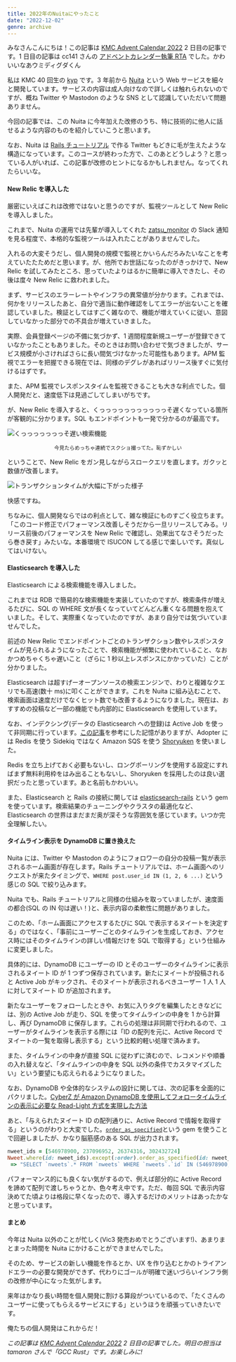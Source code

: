 ```yaml
---
title: 2022年のNuitaにやったこと
date: "2022-12-02"
genre: archive
---
```


みなさんこんにちは！この記事は [KMC Advent Calendar 2022](https://adventar.org/calendars/8005) 2 日目の記事です。1 日目の記事は cc141 さんの [アドベントカレンダー執筆 RTA](https://cc141.hatenablog.com/entry/2022/11/30/184925) でした。かわいいなあウミディグダくん

私は KMC 40 回生の [kyp](https://github.com/kypkyp) です。3 年前から [Nuita](https://nuita.net/) という Web サービスを細々と開発しています。サービスの内容は成人向けなので詳しくは触れられないのですが、概ね Twitter や Mastodon のような SNS として認識していただいて問題ありません。

今回の記事では、この Nuita に今年加えた改修のうち、特に技術的に他人に話せるような内容のものを紹介していこうと思います。

なお、Nuita は [Rails チュートリアル](https://railstutorial.jp/) で作る Twitter もどきに毛が生えたような構造になっています。このコースが終わった方で、このあとどうしよう？と思っている人がいれば、この記事が改修のヒントになるかもしれません。なってくれたらいいな。

#### New Relic を導入した

厳密にいえばこれは改修ではないと思うのですが、監視ツールとして New Relic を導入しました。

これまで、Nuita の運用では先輩が導入してくれた [zatsu_monitor](https://github.com/sue445/zatsu_monitor) の Slack 通知を見る程度で、本格的な監視ツールは入れたことがありませんでした。

入れるの大変そうだし、個人開発の規模で監視とかいらんだろみたいなことを考えていたたためだと思います。が、他所でお世話になったのがきっかけで、New Relic を試してみたところ、思っていたよりはるかに簡単に導入できたし、その後は度々 New Relic に救われました。

まず、サービスのエラーレートやインフラの異常値が分かります。これまでは、何かをリリースしたあと、自分で適当に動作確認をしてエラーが出ないことを確認していました。検証としてはすごく雑なので、機能が増えていくに従い、意図していなかった部分での不具合が増えていきました。

実際、会員登録ページの不備に気づかず、1 週間程度新規ユーザーが登録できていなかったこともありました。そのときはお問い合わせで気づきましたが、サービス規模が小さければさらに長い間気づけなかった可能性もあります。APM 監視でエラーを把握できる現在では、同様のデグレがあればリリース後すぐに気付けるはずです。

また、APM 監視でレスポンスタイムを監視できることも大きな利点でした。個人開発だと、速度低下は見過ごしてしまいがちです。

が、New Relic を導入すると、くっっっっっっっっっっっそ遅くなっている箇所が客観的に分かります。SQL もエンドポイントも一発で分かるのが最高です。

![くっっっっっっっそ遅い検索機能](../../assets/ac2022/slowquery.png)

<center><small>今見たらめっちゃ連続でスクショ撮ってた。恥ずかしい</small></center>

<p></p>

ということで、New Relic をガン見しながらスロークエリを直します。ガクッと数値が改善します。

![トランザクションタイムが大幅に下がった様子](../../assets/ac2022/transaction.png)

快感ですね。

ちなみに、個人開発ならではの利点として、雑な検証にものすごく役立ちます。「このコード修正でパフォーマンス改善しそうだから一旦リリースしてみる。リリース前後のパフォーマンスを New Relic で確認し、効果出てなさそうだったら巻き戻す」みたいな。本番環境で ISUCON してる感じで楽しいです。真似してはいけない。

#### Elasticsearch を導入した

Elasticsearch による検索機能を導入しました。

これまでは RDB で簡易的な検索機能を実装していたのですが、検索条件が増えるたびに、SQL の WHERE 文が長くなっていてどんどん重くなる問題を抱えていました。そして、実際重くなっていたのですが、あまり自分では気づいていませんでした。

前述の New Relic でエンドポイントごとのトランザクション数やレスポンスタイムが見られるようになったことで、検索機能が頻繁に使われていること、なおかつめちゃくちゃ遅いこと（ざらに 1 秒以上レスポンスにかかっていた）ことが分かりました。

Elasticsearch は超すげーオープンソースの検索エンジンで、わりと複雑なクエリでも高速(数十 ms)に叩くことができます。これを Nuita に組み込むことで、検索画面は速度だけでなくヒット数でも改善するようになりました。現在は、おすすめの投稿など一部の機能でも内部的に Elasticsearch を使用しています。

なお、インデクシング(データの Elasticsearch への登録)は Active Job を使って非同期に行っています。[この記事](https://qiita.com/katsuhisa__/items/264f0c0c2085e6c27bd2)を参考にした記憶がありますが、Adopter には Redis を使う Sidekiq ではなく Amazon SQS を使う [Shoryuken](https://github.com/ruby-shoryuken/shoryuken) を使いました。

Redis を立ち上げておく必要もないし、ロングポーリングを使用する設定にすればまず無料利用枠をはみ出ることもないし、Shoryuken を採用したのは良い選択だったと思っています。あと名前もかわいい。

また、Elasticsearch と Rails の接続に関しては [elasticsearch-rails](https://github.com/elastic/elasticsearch-rails) という gem を使っています。検索結果のチューニングやクラスタの最適化など、Elasticsearch の世界はまだまだ奥が深そうな雰囲気を感じています。いつか完全理解したい。

#### タイムライン表示を DynamoDB に置き換えた

Nuita には、Twitter や Mastodon のようにフォロワーの自分の投稿一覧が表示されるホーム画面が存在します。Rails チュートリアルでは、ホーム画面へのリクエストが来たタイミングで、`WHERE post.user_id IN (1, 2, 6 ...)` という感じの SQL で絞り込みます。

Nuita でも、Rails チュートリアルと同様の仕組みを取っていましたが、速度面の都合(SQL の IN 句は遅い！)と、表示内容の柔軟性に問題がありました。

このため、「ホーム画面にアクセスするたびに SQL で表示するヌイートを決定する」のではなく、「事前にユーザーごとのタイムラインを生成しておき、アクセス時にはそのタイムラインの詳しい情報だけを SQL で取得する」という仕組みに変更しました。

具体的には、DynamoDB にユーザーの ID とそのユーザーのタイムラインに表示されるヌイート ID が 1 つずつ保存されています。新たにヌイートが投稿されると Active Job がキックされ、そのヌイートが表示されるべきユーザー 1 人 1 人に対してヌイート ID が追加されます。

新たなユーザーをフォローしたときや、お気に入りタグを編集したときなどには、別の Active Job が走り、SQL を使ってタイムラインの中身を 1 から計算し、再び DynamoDB に保存します。これらの処理は非同期で行われるので、ユーザーがタイムラインを表示する際には「ID の配列を元に、Active Record でヌイートの一覧を取得し表示する」という比較的軽い処理で済みます。

また、タイムラインの中身が直接 SQL に従わずに済むので、レコメンドや順番の入れ替えなど、「タイムラインの中身を SQL 以外の条件でカスタマイズしたい」という要望にも応えられるようになりました。

なお、DynamoDB や全体的なシステムの設計に関しては、次の記事を全面的にパクリました。[CyberZ が Amazon DynamoDB を使用してフォロータイムラインの表示に必要な Read-Light 方式を実現した方法](https://aws.amazon.com/jp/blogs/news/how-cyberz-performs-read-light-operations-to-display-followees-activities-in-the-timeline-using-amazon-dynamodb/)

あと、「与えられたヌイート ID の配列通りに、Active Record で情報を取得する」というのがわりと大変でした。[`order_as_specified`](https://github.com/panorama-ed/order_as_specified)という gem を使うことで回避しましたが、かなり脳筋感のある SQL が出力されます。

```ruby
nweet_ids = [546978900, 237096952, 26374316, 302432724]
Nweet.where(id: nweet_ids).except(:order).order_as_specified(id: nweet_ids).to_sql
 => "SELECT `nweets`.* FROM `nweets` WHERE `nweets`.`id` IN (546978900, 237096952, 26374316, 302432724) ORDER BY `nweets`.`did_at` DESC, (CASE WHEN `nweets`.`id` = 546978900 THEN 0 WHEN `nweets`.`id` = 237096952 THEN 1 WHEN `nweets`.`id` = 26374316 THEN 2 ELSE 3 END) ASC"
```

パフォーマンス的にも良くない気がするので、例えば部分的に Active Record を諦めて配列で渡しちゃうとか、色々考え中です。ただ、毎回 SQL で表示内容決めてた頃よりは格段に早くなったので、導入するだけのメリットはあったかなと思っています。

#### まとめ

今年は Nuita 以外のことが忙しく(Vic3 発売おめでとうございます!)、あまりまとまった時間を Nuita にかけることができませんでした。

そのため、サービスの新しい機能を作るとか、UX を作り込むとかのトライアンドエラーの必要な開発ができず、代わりにゴールが明確で迷いづらいインフラ側の改修が中心になった気がします。

来年はかなり長い時間を個人開発に割ける算段がついているので、「たくさんのユーザーに使ってもらえるサービスにする」というほうを頑張っていきたいです。

俺たちの個人開発はこれからだ！

_この記事は [KMC Advent Calendar 2022](https://adventar.org/calendars/8005) 2 日目の記事でした。明日の担当は tamaron さんで「GCC Rust」です。お楽しみに!_
